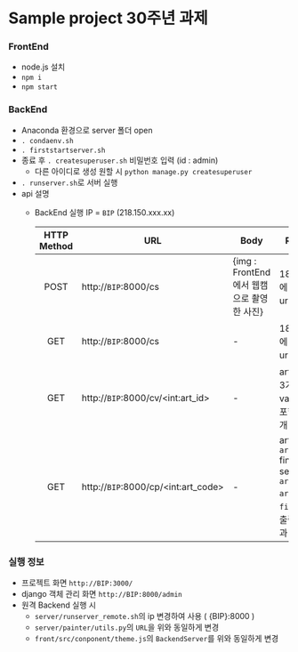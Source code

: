 # Sample project 30주년 과제

### FrontEnd
- node.js 설치
- ```npm i```
- ```npm start```

### BackEnd
- Anaconda 환경으로 server 폴더 open
- ```. condaenv.sh```
- ```. firststartserver.sh```
- 종료 후 ```. createsuperuser.sh``` 비밀번호 입력 (id : admin)
    - 다른 아이디로 생성 원할 시 ```python manage.py createsuperuser```
- ```. runserver.sh```로 서버 실행
- api 설명
    - BackEnd 실행 IP = ```BIP``` (218.150.xxx.xx)
    
        | HTTP Method | URL                                     | Body                                    | Response          |
        |:-----------:|-----------------------------------------|-----------------------------------------|-------------------|
        | POST        | http://```BIP```:8000/cs                | {img : FrontEnd에서 웹캠으로 촬영한 사진} | 18개의 작품에 대한 결과 url 리스트 |
        | GET         | http://```BIP```:8000/cs                | - | 18개의 작품에 대한 결과 url 리스트 |
        | GET         | http://```BIP```:8000/cv/\<int:art_id\> | - | art_id에 대한 3가지 variation을 포함한 결과 4개 url 리스트 |
        | GET         | http://```BIP```:8000/cp/\<int:art_code\> | - | art_id : ```art_code//10```<br>final selected art : ```art_code%10``` <br>  ```art_id```와 ```final```에 대한 출력물 변환 결과 url |

### 실행 정보
- 프로젝트 화면 ```http://BIP:3000/``` 
- django 객체 관리 화면 ```http://BIP:8000/admin```
- 원격 Backend 실행 시
    - ```server/runserver_remote.sh```의 ip 변경하여 사용 ( {BIP}:8000 )
    - ```server/painter/utils.py```의 ```URL```을 위와 동일하게 변경
    - ```front/src/conponent/theme.js```의 ```BackendServer```를 위와 동일하게 변경